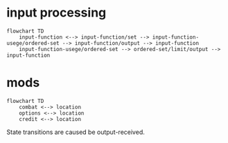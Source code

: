 # input processing
```mermaid
flowchart TD
    input-function <--> input-function/set --> input-function-usege/ordered-set --> input-function/output --> input-function
    input-function-usege/ordered-set --> ordered-set/limit/output --> input-function
```
# mods
```mermaid
flowchart TD
    combat <--> location
    options <--> location
    credit <--> location
```
State transitions are caused be output-received.